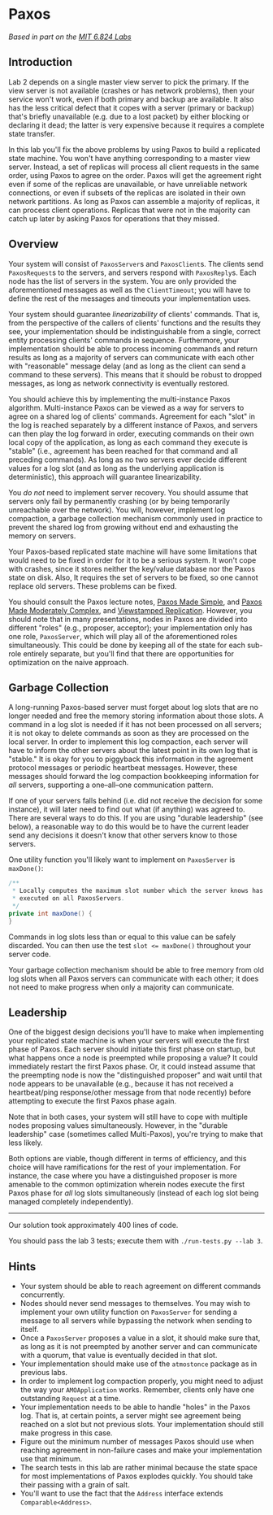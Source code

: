 # Paxos
*Based in part on the [MIT 6.824
Labs](http://nil.csail.mit.edu/6.824/2015/labs/lab-3.html)*


## Introduction
Lab 2 depends on a single master view server to pick the primary. If the view
server is not available (crashes or has network problems), then your service
won't work, even if both primary and backup are available. It also has the less
critical defect that it copes with a server (primary or backup) that's briefly
unavailable (e.g. due to a lost packet) by either blocking or declaring it dead;
the latter is very expensive because it requires a complete state transfer.

In this lab you'll fix the above problems by using Paxos to build a replicated
state machine. You won't have anything corresponding to a master view server.
Instead, a set of replicas will process all client requests in the same order,
using Paxos to agree on the order. Paxos will get the agreement right even if
some of the replicas are unavailable, or have unreliable network connections, or
even if subsets of the replicas are isolated in their own network partitions. As
long as Paxos can assemble a majority of replicas, it can process client
operations. Replicas that were not in the majority can catch up later by asking
Paxos for operations that they missed.


## Overview
Your system will consist of `PaxosServer`s and `PaxosClient`s. The clients send
`PaxosRequest`s to the servers, and servers respond with `PaxosReply`s. Each
node has the list of servers in the system. You are only provided the
aforementioned messages as well as the `ClientTimeout`; you will have to define
the rest of the messages and timeouts your implementation uses.

Your system should guarantee *linearizability* of clients' commands. That is,
from the perspective of the callers of clients' functions and the results they
see, your implementation should be indistinguishable from a single, correct
entity processing clients' commands in sequence. Furthermore, your
implementation should be able to process incoming commands and return results as
long as a majority of servers can communicate with each other with "reasonable"
message delay (and as long as the client can send a command to these servers).
This means that it should be robust to dropped messages, as long as network
connectivity is eventually restored.

You should achieve this by implementing the multi-instance Paxos algorithm.
Multi-instance Paxos can be viewed as a way for servers to agree on a shared log
of clients' commands. Agreement for each "slot" in the log is reached separately
by a different instance of Paxos, and servers can then play the log forward in
order, executing commands on their own local copy of the application, as long as
each command they execute is "stable" (i.e., agreement has been reached for that
command and all preceding commands). As long as no two servers ever decide
different values for a log slot (and as long as the underlying application is
deterministic), this approach will guarantee linearizability.

You *do not* need to implement server recovery. You should assume that servers
only fail by permanently crashing (or by being temporarily unreachable over the
network). You will, however, implement log compaction, a garbage collection
mechanism commonly used in practice to prevent the shared log from growing
without end and exhausting the memory on servers.

Your Paxos-based replicated state machine will have some limitations that would
need to be fixed in order for it to be a serious system. It won't cope with
crashes, since it stores neither the key/value database nor the Paxos state on
disk. Also, It requires the set of servers to be fixed, so one cannot replace
old servers. These problems can be fixed.

You should consult the Paxos lecture notes, [Paxos Made
Simple](https://lamport.azurewebsites.net/pubs/paxos-simple.pdf), and [Paxos
Made Moderately
Complex](http://www.cs.cornell.edu/courses/cs7412/2011sp/paxos.pdf), and
[Viewstamped Replication](https://dl.acm.org/citation.cfm?id=62549). However,
you should note that in many presentations, nodes in Paxos are divided into
different "roles" (e.g., proposer, acceptor); your implementation only has one
role, `PaxosServer`, which will play all of the aforementioned roles
simultaneously. This could be done by keeping all of the state for each sub-role
entirely separate, but you'll find that there are opportunities for optimization
on the naive approach.


## Garbage Collection
A long-running Paxos-based server must forget about log slots that are no longer
needed and free the memory storing information about those slots. A command in a
log slot is needed if it has not been processed on all servers; it is not okay
to delete commands as soon as they are processed on the local server. In order
to implement this log compaction, each server will have to inform the other
servers about the latest point in its own log that is "stable." It is okay for
you to piggyback this information in the agreement protocol messages or periodic
heartbeat messages. However, these messages should forward the log compaction
bookkeeping information for *all* servers, supporting a one–all–one
communication pattern.

If one of your servers falls behind (i.e. did not receive the decision for some
instance), it will later need to find out what (if anything) was agreed to.
There are several ways to do this. If you are using "durable leadership" (see
below), a reasonable way to do this would be to have the current leader send any
decisions it doesn't know that other servers know to those servers.

One utility function you'll likely want to implement on `PaxosServer` is
`maxDone()`:

```java
/**
 * Locally computes the maximum slot number which the server knows has been
 * executed on all PaxosServers.
 */
private int maxDone() {
}
```

Commands in log slots less than or equal to this value can be safely discarded.
You can then use the test `slot <= maxDone()` throughout your server code.

Your garbage collection mechanism should be able to free memory from old log
slots when all Paxos servers can communicate with each other; it does not need
to make progress when only a majority can communicate.


## Leadership
One of the biggest design decisions you'll have to make when implementing your
replicated state machine is when your servers will execute the first phase of
Paxos. Each server should initiate this first phase on startup, but what happens
once a node is preempted while proposing a value? It could immediately restart
the first Paxos phase. Or, it could instead assume that the preempting node is
now the "distinguished proposer" and wait until that node appears to be
unavailable (e.g., because it has not received a heartbeat/ping response/other
message from that node recently) before attempting to execute the first Paxos
phase again.

Note that in both cases, your system will still have to cope with multiple nodes
proposing values simultaneously. However, in the "durable leadership" case
(sometimes called Multi-Paxos), you're trying to make that less likely.

Both options are viable, though different in terms of efficiency, and this
choice will have ramifications for the rest of your implementation. For
instance, the case where you have a distinguished proposer is more amenable to
the common optimization wherein nodes execute the first Paxos phase for *all*
log slots simultaneously (instead of each log slot being managed completely
independently).


---


Our solution took approximately 400 lines of code.

You should pass the lab 3 tests; execute them with `./run-tests.py --lab 3`.


## Hints
* Your system should be able to reach agreement on different commands
  concurrently.
* Nodes should never send messages to themselves. You may wish to implement your
  own utility function on `PaxosServer` for sending a message to all servers
  while bypassing the network when sending to itself.
* Once a `PaxosServer` proposes a value in a slot, it should make sure that, as
  long as it is not preempted by another server and can communicate with a
  quorum, that value is eventually decided in that slot.
* Your implementation should make use of the `atmostonce` package as in previous
  labs.
* In order to implement log compaction properly, you might need to adjust the
  way your `AMOApplication` works. Remember, clients only have one outstanding
  `Request` at a time.
* Your implementation needs to be able to handle "holes" in the Paxos log. That
  is, at certain points, a server might see agreement being reached on a slot
  but not previous slots. Your implementation should still make progress in this
  case.
* Figure out the minimum number of messages Paxos should use when reaching
  agreement in non-failure cases and make your implementation use that minimum.
* The search tests in this lab are rather minimal because the state space for
  most implementations of Paxos explodes quickly. You should take their passing
  with a grain of salt.
* You'll want to use the fact that the `Address` interface extends
  `Comparable<Address>`.
